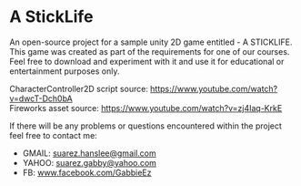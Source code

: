 # A StickLife
An open-source project for a sample unity 2D game entitled - A STICKLIFE. This game was created as part of the requirements for one of our courses. Feel free to download and experiment with it and use it for educational or entertainment purposes only.  
  
CharacterController2D script source: https://www.youtube.com/watch?v=dwcT-Dch0bA  
Fireworks asset source: 			 https://www.youtube.com/watch?v=zj4Iaq-KrkE  
  
If there will be any problems or questions encountered within the project feel free to contact me:  
  * GMAIL: suarez.hanslee@gmail.com  
  * YAHOO: suarez.gabby@yahoo.com  
  * FB:    www.facebook.com/GabbieEz  
